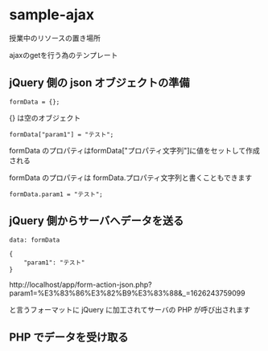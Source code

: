 # sample-ajax
授業中のリソースの置き場所

ajaxのgetを行う為のテンプレート
## jQuery 側の json オブジェクトの準備
``` javscript
formData = {};
```
{} は空のオブジェクト
``` javscript
formData["param1"] = "テスト";
```
formData のプロパティはformData["プロパティ文字列"]に値をセットして作成される

formData のプロパティは formData.プロパティ文字列と書くこともできます
``` javscript
formData.param1 = "テスト";
```
## jQuery 側からサーバへデータを送る
``` javscript
data: formData
```
``` javscript
{
	"param1": "テスト"
}
```
http://localhost/app/form-action-json.php?param1=%E3%83%86%E3%82%B9%E3%83%88&_=1626243759099

と言うフォーマットに jQuery に加工されてサーバの PHP が呼び出されます
## PHP でデータを受け取る
